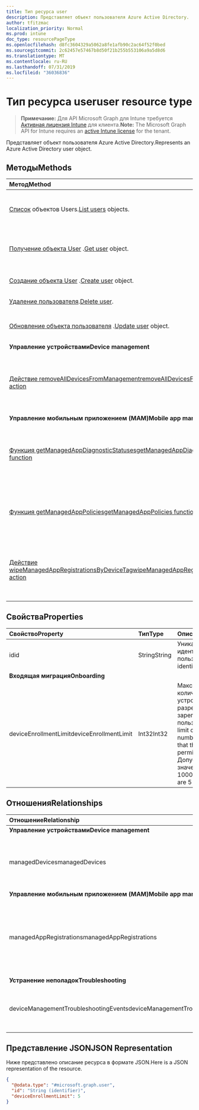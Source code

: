 ```yaml
---
title: Тип ресурса user
description: Представляет объект пользователя Azure Active Directory.
author: tfitzmac
localization_priority: Normal
ms.prod: intune
doc_type: resourcePageType
ms.openlocfilehash: d8fc3604329a5062a8fe1afb90c2ac64f52f0bed
ms.sourcegitcommit: 2c62457e57467b8d50f21b255b553106a9a5d8d6
ms.translationtype: MT
ms.contentlocale: ru-RU
ms.lasthandoff: 07/31/2019
ms.locfileid: "36036836"
---
```

# <a name="user-resource-type"></a><span data-ttu-id="b60e5-103">Тип ресурса user</span><span class="sxs-lookup"><span data-stu-id="b60e5-103">user resource type</span></span>

> <span data-ttu-id="b60e5-104">**Примечание:** Для API Microsoft Graph для Intune требуется [Активная лицензия Intune](https://go.microsoft.com/fwlink/?linkid=839381) для клиента.</span><span class="sxs-lookup"><span data-stu-id="b60e5-104">**Note:** The Microsoft Graph API for Intune requires an [active Intune license](https://go.microsoft.com/fwlink/?linkid=839381) for the tenant.</span></span>

<span data-ttu-id="b60e5-105">Представляет объект пользователя Azure Active Directory.</span><span class="sxs-lookup"><span data-stu-id="b60e5-105">Represents an Azure Active Directory user object.</span></span>

## <a name="methods"></a><span data-ttu-id="b60e5-106">Методы</span><span class="sxs-lookup"><span data-stu-id="b60e5-106">Methods</span></span>
|<span data-ttu-id="b60e5-107">Метод</span><span class="sxs-lookup"><span data-stu-id="b60e5-107">Method</span></span>|<span data-ttu-id="b60e5-108">Возвращаемый тип</span><span class="sxs-lookup"><span data-stu-id="b60e5-108">Return Type</span></span>|<span data-ttu-id="b60e5-109">Описание</span><span class="sxs-lookup"><span data-stu-id="b60e5-109">Description</span></span>|
|:---|:---|:---|
|<span data-ttu-id="b60e5-110">[Список](../api/intune-shared-user-list.md) объектов Users.</span><span class="sxs-lookup"><span data-stu-id="b60e5-110">[List users](../api/intune-shared-user-list.md) objects.</span></span>|<span data-ttu-id="b60e5-111">Коллекция объектов [user](../resources/intune-shared-user.md)</span><span class="sxs-lookup"><span data-stu-id="b60e5-111">[user](../resources/intune-shared-user.md) collection</span></span>|<span data-ttu-id="b60e5-112">Список свойств и связей объектов [user](../resources/intune-shared-user.md).</span><span class="sxs-lookup"><span data-stu-id="b60e5-112">List properties and relationships of the [user](../resources/intune-shared-user.md) objects.</span></span>|
|<span data-ttu-id="b60e5-113">[Получение объекта User](../api/intune-shared-user-get.md) .</span><span class="sxs-lookup"><span data-stu-id="b60e5-113">[Get user](../api/intune-shared-user-get.md) object.</span></span>|<span data-ttu-id="b60e5-114">Коллекция объектов [user](../resources/intune-shared-user.md)</span><span class="sxs-lookup"><span data-stu-id="b60e5-114">[user](../resources/intune-shared-user.md) collection</span></span>|<span data-ttu-id="b60e5-115">Чтение свойств и связей объекта [user](../resources/intune-shared-user.md).</span><span class="sxs-lookup"><span data-stu-id="b60e5-115">Read properties and relationships of the [user](../resources/intune-shared-user.md) object.</span></span>|
|<span data-ttu-id="b60e5-116">[Создание объекта User](../api/intune-shared-user-create.md) .</span><span class="sxs-lookup"><span data-stu-id="b60e5-116">[Create user](../api/intune-shared-user-create.md) object.</span></span>|<span data-ttu-id="b60e5-117">Коллекция объектов [user](../resources/intune-shared-user.md)</span><span class="sxs-lookup"><span data-stu-id="b60e5-117">[user](../resources/intune-shared-user.md) collection</span></span>|<span data-ttu-id="b60e5-118">Создание объекта [user](../resources/intune-shared-user.md).</span><span class="sxs-lookup"><span data-stu-id="b60e5-118">Create a new [user](../resources/intune-shared-user.md) object.</span></span>|
|<span data-ttu-id="b60e5-119">[Удаление пользователя](../api/intune-shared-user-delete.md).</span><span class="sxs-lookup"><span data-stu-id="b60e5-119">[Delete user](../api/intune-shared-user-delete.md).</span></span>|<span data-ttu-id="b60e5-120">Нет</span><span class="sxs-lookup"><span data-stu-id="b60e5-120">None</span></span>|<span data-ttu-id="b60e5-121">Удаляет объект [user](../resources/intune-shared-user.md).</span><span class="sxs-lookup"><span data-stu-id="b60e5-121">Deletes a [user](../resources/intune-shared-user.md).</span></span>|
|<span data-ttu-id="b60e5-122">[Обновление объекта пользователя](../api/intune-shared-user-update.md) .</span><span class="sxs-lookup"><span data-stu-id="b60e5-122">[Update user](../api/intune-shared-user-update.md) object.</span></span>|[<span data-ttu-id="b60e5-123">user</span><span class="sxs-lookup"><span data-stu-id="b60e5-123">user</span></span>](../resources/intune-shared-user.md)|<span data-ttu-id="b60e5-124">Обновление свойств объекта [user](../resources/intune-shared-user.md).</span><span class="sxs-lookup"><span data-stu-id="b60e5-124">Update the properties of a [user](../resources/intune-shared-user.md) object.</span></span>|
|<span data-ttu-id="b60e5-125">**Управление устройствами**</span><span class="sxs-lookup"><span data-stu-id="b60e5-125">**Device management**</span></span>|
|[<span data-ttu-id="b60e5-126">Действие removeAllDevicesFromManagement</span><span class="sxs-lookup"><span data-stu-id="b60e5-126">removeAllDevicesFromManagement action</span></span>](../api/intune-shared-user-removealldevicesfrommanagement.md)|<span data-ttu-id="b60e5-127">Нет</span><span class="sxs-lookup"><span data-stu-id="b60e5-127">None</span></span>|<span data-ttu-id="b60e5-128">Прекращение управления всеми устройствами для этого пользователя</span><span class="sxs-lookup"><span data-stu-id="b60e5-128">Retire all devices from management for this user</span></span>|
|<span data-ttu-id="b60e5-129">**Управление мобильным приложением (MAM)**</span><span class="sxs-lookup"><span data-stu-id="b60e5-129">**Mobile app management (MAM)**</span></span>|
|[<span data-ttu-id="b60e5-130">Функция getManagedAppDiagnosticStatuses</span><span class="sxs-lookup"><span data-stu-id="b60e5-130">getManagedAppDiagnosticStatuses function</span></span>](../api/intune-shared-user-getmanagedappdiagnosticstatuses.md)|<span data-ttu-id="b60e5-131">Коллекция [managedAppDiagnosticStatus](../resources/intune-mam-managedappdiagnosticstatus.md)</span><span class="sxs-lookup"><span data-stu-id="b60e5-131">[managedAppDiagnosticStatus](../resources/intune-mam-managedappdiagnosticstatus.md) collection</span></span>|<span data-ttu-id="b60e5-132">Получает состояние диагностической проверки определенного пользователя.</span><span class="sxs-lookup"><span data-stu-id="b60e5-132">Gets diagnostics validation status for a given user.</span></span>|
|[<span data-ttu-id="b60e5-133">Функция getManagedAppPolicies</span><span class="sxs-lookup"><span data-stu-id="b60e5-133">getManagedAppPolicies function</span></span>](../api/intune-shared-user-getmanagedapppolicies.md)|<span data-ttu-id="b60e5-134">Коллекция [managedAppPolicy](../resources/intune-mam-managedapppolicy.md)</span><span class="sxs-lookup"><span data-stu-id="b60e5-134">[managedAppPolicy](../resources/intune-mam-managedapppolicy.md) collection</span></span>|<span data-ttu-id="b60e5-135">Получает ограничения приложений для определенного пользователя.</span><span class="sxs-lookup"><span data-stu-id="b60e5-135">Gets app restrictions for a given user.</span></span>|
|[<span data-ttu-id="b60e5-136">Действие wipeManagedAppRegistrationsByDeviceTag</span><span class="sxs-lookup"><span data-stu-id="b60e5-136">wipeManagedAppRegistrationsByDeviceTag action</span></span>](../api/intune-shared-user-wipemanagedappregistrationsbydevicetag.md)|<span data-ttu-id="b60e5-137">Нет</span><span class="sxs-lookup"><span data-stu-id="b60e5-137">None</span></span>|<span data-ttu-id="b60e5-138">Стирает данные о регистрации приложений с указанным тегом приложения.</span><span class="sxs-lookup"><span data-stu-id="b60e5-138">Issues a wipe operation on an app registration with specified device tag.</span></span>|

## <a name="properties"></a><span data-ttu-id="b60e5-139">Свойства</span><span class="sxs-lookup"><span data-stu-id="b60e5-139">Properties</span></span>
|<span data-ttu-id="b60e5-140">Свойство</span><span class="sxs-lookup"><span data-stu-id="b60e5-140">Property</span></span>|<span data-ttu-id="b60e5-141">Тип</span><span class="sxs-lookup"><span data-stu-id="b60e5-141">Type</span></span>|<span data-ttu-id="b60e5-142">Описание</span><span class="sxs-lookup"><span data-stu-id="b60e5-142">Description</span></span>|
|:---|:---|:---|
|<span data-ttu-id="b60e5-143">id</span><span class="sxs-lookup"><span data-stu-id="b60e5-143">id</span></span>|<span data-ttu-id="b60e5-144">String</span><span class="sxs-lookup"><span data-stu-id="b60e5-144">String</span></span>|<span data-ttu-id="b60e5-145">Уникальный идентификатор пользователя.</span><span class="sxs-lookup"><span data-stu-id="b60e5-145">Unique identifier of the user.</span></span>|
|<span data-ttu-id="b60e5-146">**Входящая миграция**</span><span class="sxs-lookup"><span data-stu-id="b60e5-146">**Onboarding**</span></span>|
|<span data-ttu-id="b60e5-147">deviceEnrollmentLimit</span><span class="sxs-lookup"><span data-stu-id="b60e5-147">deviceEnrollmentLimit</span></span>|<span data-ttu-id="b60e5-148">Int32</span><span class="sxs-lookup"><span data-stu-id="b60e5-148">Int32</span></span>|<span data-ttu-id="b60e5-149">Максимальное количество устройств, которые разрешено зарегистрировать пользователю.</span><span class="sxs-lookup"><span data-stu-id="b60e5-149">The limit on the maximum number of devices that the user is permitted to enroll.</span></span> <span data-ttu-id="b60e5-150">Допустимые значения: 5 или 1000.</span><span class="sxs-lookup"><span data-stu-id="b60e5-150">Allowed values are 5 or 1000.</span></span>|


## <a name="relationships"></a><span data-ttu-id="b60e5-151">Отношения</span><span class="sxs-lookup"><span data-stu-id="b60e5-151">Relationships</span></span>
|<span data-ttu-id="b60e5-152">Отношение</span><span class="sxs-lookup"><span data-stu-id="b60e5-152">Relationship</span></span>|<span data-ttu-id="b60e5-153">Тип</span><span class="sxs-lookup"><span data-stu-id="b60e5-153">Type</span></span>|<span data-ttu-id="b60e5-154">Описание</span><span class="sxs-lookup"><span data-stu-id="b60e5-154">Description</span></span>|
|:---|:---|:---|
|<span data-ttu-id="b60e5-155">**Управление устройствами**</span><span class="sxs-lookup"><span data-stu-id="b60e5-155">**Device management**</span></span>|
|<span data-ttu-id="b60e5-156">managedDevices</span><span class="sxs-lookup"><span data-stu-id="b60e5-156">managedDevices</span></span>|<span data-ttu-id="b60e5-157">Коллекция [managedDevice](../resources/intune-devices-manageddevice.md)</span><span class="sxs-lookup"><span data-stu-id="b60e5-157">[managedDevice](../resources/intune-devices-manageddevice.md) collection</span></span>|<span data-ttu-id="b60e5-158">Управляемые устройства, связанные с пользователем.</span><span class="sxs-lookup"><span data-stu-id="b60e5-158">The managed devices associated with the user.</span></span>|
|<span data-ttu-id="b60e5-159">**Управление мобильным приложением (MAM)**</span><span class="sxs-lookup"><span data-stu-id="b60e5-159">**Mobile app management (MAM)**</span></span>|
|<span data-ttu-id="b60e5-160">managedAppRegistrations</span><span class="sxs-lookup"><span data-stu-id="b60e5-160">managedAppRegistrations</span></span>|<span data-ttu-id="b60e5-161">Коллекция [managedAppRegistration](../resources/intune-mam-managedappregistration.md)</span><span class="sxs-lookup"><span data-stu-id="b60e5-161">[managedAppRegistration](../resources/intune-mam-managedappregistration.md) collection</span></span>|<span data-ttu-id="b60e5-162">Любое количество объектов регистрации управляемых приложений, принадлежащих пользователю.</span><span class="sxs-lookup"><span data-stu-id="b60e5-162">Zero or more managed app registrations that belong to the user.</span></span>|
|<span data-ttu-id="b60e5-163">**Устранение неполадок**</span><span class="sxs-lookup"><span data-stu-id="b60e5-163">**Troubleshooting**</span></span>|
|<span data-ttu-id="b60e5-164">deviceManagementTroubleshootingEvents</span><span class="sxs-lookup"><span data-stu-id="b60e5-164">deviceManagementTroubleshootingEvents</span></span>|<span data-ttu-id="b60e5-165">Коллекция [deviceManagementTroubleshootingEvent](../resources/intune-troubleshooting-devicemanagementtroubleshootingevent.md)</span><span class="sxs-lookup"><span data-stu-id="b60e5-165">[deviceManagementTroubleshootingEvent](../resources/intune-troubleshooting-devicemanagementtroubleshootingevent.md) collection</span></span>|<span data-ttu-id="b60e5-166">Список событий устранения неполадок для этого пользователя.</span><span class="sxs-lookup"><span data-stu-id="b60e5-166">The list of troubleshooting events for this user.</span></span>|

## <a name="json-representation"></a><span data-ttu-id="b60e5-167">Представление JSON</span><span class="sxs-lookup"><span data-stu-id="b60e5-167">JSON Representation</span></span>
<span data-ttu-id="b60e5-168">Ниже представлено описание ресурса в формате JSON.</span><span class="sxs-lookup"><span data-stu-id="b60e5-168">Here is a JSON representation of the resource.</span></span>
<!-- {
  "blockType": "resource",
  "baseType": "microsoft.graph.directoryObject",
  "openType": true,
  "@odata.type": "microsoft.graph.user"
}
--> 
``` json
{
  "@odata.type": "#microsoft.graph.user",
  "id": "String (identifier)",
  "deviceEnrollmentLimit": 5
}
```

<!-- {
  "type": "#page.annotation",
  "suppressions": [
    "Warning: Resource microsoft.graph.user is defined in multiple files: /api-reference/v1.0/resources/intune_shared_user.md, /api-reference/v1.0/resources/user.md",
  ]
}-->
